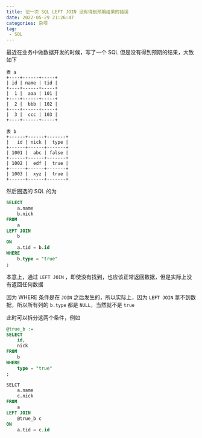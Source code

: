 ```yaml
---
title: 记一次 SQL LEFT JOIN 没有得到预期结果的错误
date: 2022-05-29 21:26:47
categories: 杂项
tag:
 - SQL
---
```


最近在业务中做数据开发的时候，写了一个 SQL 但是没有得到预期的结果，大致如下

```
表 a
+----+------+-----+
| id | name | tid |
+----+------+-----+
|  1 |  aaa | 101 |
+----+------+-----+
|  2 |  bbb | 102 |
+----+------+-----+
|  3 |  ccc | 103 |
+----+------+-----+
```

```
表 b
+------+------+-------+
|   id | nick |  type |
+------+------+-------+
| 1001 |  abc | false |
+------+------+-------+
| 1002 |  edf |  true |
+------+------+-------+
| 1003 |  xyz |  true |
+------+------+-------+
```

然后圈选的 SQL 的为

```sql
SELECT
    a.name
    b.nick
FROM
    a
LEFT JOIN
    b
ON
    a.tid = b.id
WHERE
    b.type = "true"
;
```

本意上，通过 `LEFT JOIN` ，即使没有找到，也应该正常返回数据，但是实际上没有返回任何数据

因为 WHERE 条件是在 `JOIN` 之后发生的，所以实际上，因为 `LEFT JOIN` 拿不到数据，所以所有列的 `b.type` 都是 `NULL`，当然就不是 `true`

此时可以拆分这两个条件，例如

```sql
@true_b :=
SELECT
    id,
    nick
FROM
    b
WHERE
    type = "true"
;

SELCT
    a.name
    c.nick
FROM
    a
LEFT JOIN
    @true_b c
ON
    a.tid = c.id
```
